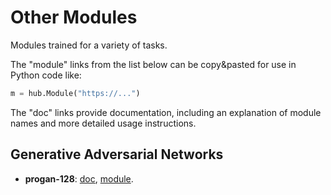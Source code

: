 # Other Modules

Modules trained for a variety of tasks.

The "module" links from the list below can be copy&pasted for use in
Python code like:

```python
m = hub.Module("https://...")
```

The "doc" links provide documentation, including an explanation of
module names and more detailed usage instructions.

## Generative Adversarial Networks

* **progan-128**:
       [doc](google/progan-128/1.md),
       [module](https://storage.googleapis.com/tfhub-test-modules/google/progan-128/1.tar.gz).
